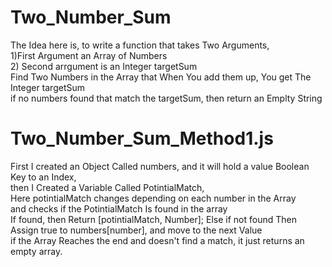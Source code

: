 # Two_Number_Sum
The Idea here is, to write a function that takes Two Arguments,<br />
 1)First Argument an Array of Numbers <br />
 2) Second arrgument is an Integer targetSum<br />
Find Two Numbers in the Array that When You add them up, You get The Integer targetSum <br />
if no numbers found that match the targetSum, then return an Emplty String

# Two_Number_Sum_Method1.js
  First I created an Object Called numbers, and it will hold a value Boolean Key to an Index,<br />
  then I Created a Variable Called PotintialMatch,<br />
  Here potintialMatch changes depending on each number in the Array<br />
  and checks if the PotintialMatch Is found in the array<br />
  If found, then Return [potintialMatch, Number];
  Else if not found Then Assign true to numbers[number], and move to the next Value<br />
  if the Array Reaches the end and doesn't find a match, it just returns an empty array.<br />

